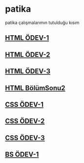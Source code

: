 # patika
patika çalışmalarımın tutulduğu kısım

## [HTML ÖDEV-1](https://necati1054.github.io/patika/HTML/Ödev1)
## [HTML ÖDEV-2](https://necati1054.github.io/patika/HTML/Ödev2)
## [HTML ÖDEV-3](https://necati1054.github.io/patika/HTML/Ödev3)
## [HTML BölümSonu2](https://necati1054.github.io/patika/HTML/BölümSonu2)

## [CSS ÖDEV-1](https://necati1054.github.io/patika/css/Ödev1)
## [CSS ÖDEV-2](https://necati1054.github.io/patika/css/Ödev2)
## [CSS ÖDEV-3](https://necati1054.github.io/patika/css/Ödev3)

## [BS ÖDEV-1](https://necati1054.github.io/patika/Bootstrap/Odev1)
